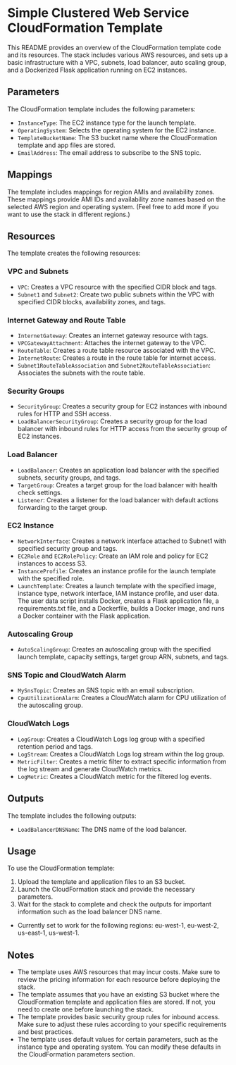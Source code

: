 # Simple Clustered Web Service CloudFormation Template

This README provides an overview of the CloudFormation template code and its resources. The stack includes various AWS resources, and sets up a basic infrastructure with a VPC, subnets, load balancer, auto scaling group, and a Dockerized Flask application running on EC2 instances.

## Parameters

The CloudFormation template includes the following parameters:

- `InstanceType`: The EC2 instance type for the launch template.
- `OperatingSystem`: Selects the operating system for the EC2 instance.
- `TemplateBucketName`: The S3 bucket name where the CloudFormation template and app files are stored.
- `EmailAddress`: The email address to subscribe to the SNS topic.

## Mappings

The template includes mappings for region AMIs and availability zones. These mappings provide AMI IDs and availability zone names based on the selected AWS region and operating system. (Feel free to add more if you want to use the stack in different regions.)

## Resources

The template creates the following resources:

### VPC and Subnets

- `VPC`: Creates a VPC resource with the specified CIDR block and tags.
- `Subnet1` and `Subnet2`: Create two public subnets within the VPC with specified CIDR blocks, availability zones, and tags.

### Internet Gateway and Route Table

- `InternetGateway`: Creates an internet gateway resource with tags.
- `VPCGatewayAttachment`: Attaches the internet gateway to the VPC.
- `RouteTable`: Creates a route table resource associated with the VPC.
- `InternetRoute`: Creates a route in the route table for internet access.
- `Subnet1RouteTableAssociation` and `Subnet2RouteTableAssociation`: Associates the subnets with the route table.

### Security Groups

- `SecurityGroup`: Creates a security group for EC2 instances with inbound rules for HTTP and SSH access.
- `LoadBalancerSecurityGroup`: Creates a security group for the load balancer with inbound rules for HTTP access from the security group of EC2 instances.

### Load Balancer

- `LoadBalancer`: Creates an application load balancer with the specified subnets, security groups, and tags.
- `TargetGroup`: Creates a target group for the load balancer with health check settings.
- `Listener`: Creates a listener for the load balancer with default actions forwarding to the target group.

### EC2 Instance

- `NetworkInterface`: Creates a network interface attached to Subnet1 with specified security group and tags.
- `EC2Role` and `EC2RolePolicy`: Create an IAM role and policy for EC2 instances to access S3.
- `InstanceProfile`: Creates an instance profile for the launch template with the specified role.
- `LaunchTemplate`: Creates a launch template with the specified image, instance type, network interface, IAM instance profile, and user data. The user data script installs Docker, creates a Flask application file, a requirements.txt file, and a Dockerfile, builds a Docker image, and runs a Docker container with the Flask application.

### Autoscaling Group

- `AutoScalingGroup`: Creates an autoscaling group with the specified launch template, capacity settings, target group ARN, subnets, and tags.

### SNS Topic and CloudWatch Alarm

- `MySnsTopic`: Creates an SNS topic with an email subscription.
- `CpuUtilizationAlarm`: Creates a CloudWatch alarm for CPU utilization of the autoscaling group.

### CloudWatch Logs

- `LogGroup`: Creates a CloudWatch Logs log group with a specified retention period and tags.
- `LogStream`: Creates a CloudWatch Logs log stream within the log group.
- `MetricFilter`: Creates a metric filter to extract specific information from the log stream and generate CloudWatch metrics.
- `LogMetric`: Creates a CloudWatch metric for the filtered log events.

## Outputs

The template includes the following outputs:

- `LoadBalancerDNSName`: The DNS name of the load balancer.

## Usage

To use the CloudFormation template:

1. Upload the template and application files to an S3 bucket.
2. Launch the CloudFormation stack and provide the necessary parameters.
3. Wait for the stack to complete and check the outputs for important information such as the load balancer DNS name.

- Currently set to work for the following regions: eu-west-1, eu-west-2, us-east-1, us-west-1.

## Notes

- The template uses AWS resources that may incur costs. Make sure to review the pricing information for each resource before deploying the stack.
- The template assumes that you have an existing S3 bucket where the CloudFormation template and application files are stored. If not, you need to create one before launching the stack.
- The template provides basic security group rules for inbound access. Make sure to adjust these rules according to your specific requirements and best practices.
- The template uses default values for certain parameters, such as the instance type and operating system. You can modify these defaults in the CloudFormation parameters section.

